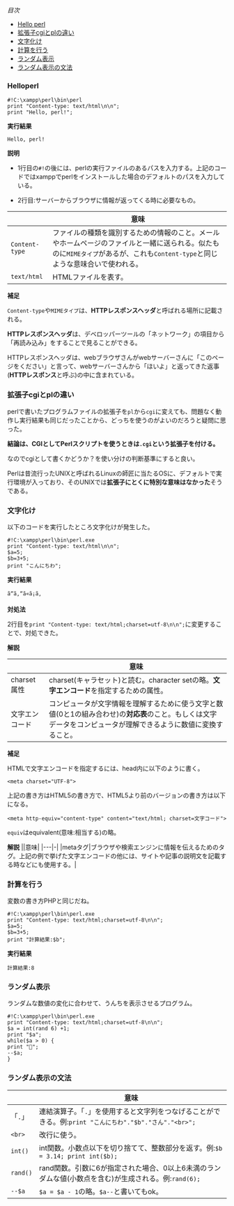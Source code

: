 *目次*
* [Hello perl](#Helloperl)
* [拡張子cgiとplの違い](#拡張子cgiとplの違い)
* [文字化け](#文字化け)
* [計算を行う](#計算を行う)
* [ランダム表示](#ランダム表示)
* [ランダム表示の文法](#ランダム表示の文法)

### Helloperl

```
#!C:\xampp\perl\bin\perl
print "Content-type: text/html\n\n";
print "Hello, perl!";
```

**実行結果**

`Hello, perl!`

**説明**

* 1行目の`#!`の後には、perlの実行ファイルのあるパスを入力する。上記のコードではxamppでperlをインストールした場合のデフォルトのパスを入力している。

* 2行目:サーバーからブラウザに情報が返ってくる時に必要なもの。

||意味|
|-|-|
|`Content-type`|ファイルの種類を識別するための情報のこと。メールやホームページのファイルと一緒に送られる。似たものに`MIMEタイプ`があるが、これも`Content-type`と同じような意味合いで使われる。|
|`text/html`|HTMLファイルを表す。|

**補足**

`Content-type`や`MIMEタイプ`は、**HTTPレスポンスヘッダ**と呼ばれる場所に記載される。

**HTTPレスポンスヘッダ**は、デベロッパーツールの「ネットワーク」の項目から「再読み込み」をすることで見ることができる。

HTTPレスポンスヘッダは、webブラウザさんがwebサーバーさんに「このページをください」と言って、webサーバーさんから「ほいよ」と返ってきた返事(**HTTPレスポンス**と呼ぶ)の中に含まれている。

### 拡張子cgiとplの違い

perlで書いたプログラムファイルの拡張子を`pl`から`cgi`に変えても、問題なく動作し実行結果も同じだったことから、どっちを使うのがよいのだろうと疑問に思った。

**結論は、CGIとしてPerlスクリプトを使うときは`.cgi`という拡張子を付ける。**

なのでcgiとして書くかどうか？を使い分けの判断基準にすると良い。

Perlは昔流行ったUNIXと呼ばれるLinuxの師匠に当たるOSに、デフォルトで実行環境が入っており、そのUNIXでは**拡張子にとくに特別な意味はなかった**そうである。

### 文字化け

以下のコードを実行したところ文字化けが発生した。

```
#!C:\xampp\perl\bin\perl.exe
print "Content-type: text/html\n\n";
$a=5;
$b=3+5;
print "こんにちわ";
```

**実行結果**

```
ã“ã‚“ã«ã¡ã‚
```

**対処法**

2行目を`print "Content-type: text/html;charset=utf-8\n\n";`に変更することで、対処できた。

**解説**

||意味|
|-|-|
|charset属性|charset(キャラセット)と読む。character setの略。**文字エンコード**を指定するための属性。|
|文字エンコード|コンピュータが文字情報を理解するために使う文字と数値(0と1の組み合わせ)の**対応表**のこと。もしくは文字データをコンピュータが理解できるように数値に変換すること。|

**補足**

HTMLで文字エンコードを指定するには、head内に以下のように書く。

```
<meta charset="UTF-8">
```

上記の書き方はHTML5の書き方で、HTML5より前のバージョンの書き方は以下になる。

```
<meta http-equiv="content-type" content="text/html; charset=文字コード">
```
`equiv`はequivalent(意味:相当する)の略。

**解説**
||意味|
|---|-|
|metaタグ|ブラウザや検索エンジンに情報を伝えるためのタグ。上記の例で挙げた文字エンコードの他には、サイトや記事の説明文を記載する時などにも使用する。|


### 計算を行う

変数の書き方PHPと同じだね。

```
#!C:\xampp\perl\bin\perl.exe
print "Content-type: text/html;charset=utf-8\n\n";
$a=5;
$b=3+5;
print "計算結果:$b";
```

**実行結果**

```
計算結果:8
```

### ランダム表示

ランダムな数値の変化に合わせて、うんちを表示させるプログラム。

```
#!C:\xampp\perl\bin\perl.exe
print "Content-type: text/html;charset=utf-8\n\n";
$a = int(rand 6) +1;
print "$a";
while($a > 0) {
print "💩";
--$a; 
}
```

### ランダム表示の文法

||意味|
|-|-|
|「`.`」|連結演算子。「`.`」を使用すると文字列をつなげることができる。例:`print "こんにちわ"."$b"."さん"."<br>";`|
|`<br>`|改行に使う。|
|`int()`|int関数。小数点以下を切り捨てて、整数部分を返す。例:`$b = 3.14; print int($b);`|
|`rand()`|rand関数。引数に6が指定された場合、0以上6未満のランダムな値(小数点を含む)が生成される。例:`rand(6);`|
|`--$a`|`$a = $a - 1`の略。`$a--`と書いてもok。|



